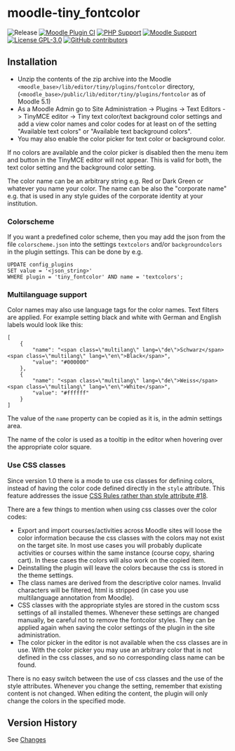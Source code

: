 moodle-tiny_fontcolor
========================

![Release](https://img.shields.io/badge/Release-1.1-blue.svg)
[![Moodle Plugin CI](https://github.com/bfh/moodle-tiny_fontcolor/actions/workflows/moodle-plugin-ci.yml/badge.svg?branch=main)](https://github.com/bfh/moodle-tiny_fontcolor/actions/workflows/moodle-plugin-ci.yml)
[![PHP Support](https://img.shields.io/badge/php-8.1--8.4-blue)](https://github.com/bfh/moodle-tiny_fontcolor/action)
[![Moodle Support](https://img.shields.io/badge/Moodle-4.1--5.1-orange)](https://github.com/bfh/moodle-tiny_fontcolor/actions)
[![License GPL-3.0](https://img.shields.io/github/license/bfh/moodle-tiny_fontcolor?color=lightgrey)](https://github.com/bfh/moodle-tiny_fontcolor/blob/main/LICENSE)
[![GitHub contributors](https://img.shields.io/github/contributors/bfh/moodle-tiny_fontcolor)](https://github.com/bfh/moodle-tiny_fontcolor/graphs/contributors)

## Installation

- Unzip the contents of the zip archive into the Moodle `<moodle_base>/lib/editor/tiny/plugins/fontcolor` directory,
  (`<moodle_base>/public/lib/editor/tiny/plugins/fontcolor` as of Moodle 5.1)
- As a Moodle Admin go to Site Administration -> Plugins -> Text Editors -> TinyMCE editor -> Tiny text color/text background color settings
and add a view color names and color codes for at least on of the setting "Available text colors" or "Available text background colors".
- You may also enable the color picker for text color or background color.
 
If no colors are available and the color picker is disabled then the
menu item and button in the TinyMCE editor will not appear. This is valid for both,
the text color setting and the background color setting.

The color name can be an arbitrary string e.g. Red or Dark Green or whatever you name
your color. The name can be also the "corporate name" e.g. that is used in any style guides
of the corporate identity at your institution.

### Colorscheme

If you want a predefined color scheme, then you may add the json from
the file `colorscheme.json` into the settings `textcolors` and/or `backgroundcolors`
in the plugin settings. This can be done by e.g.

```
UPDATE config_plugins
SET value = '<json_string>'
WHERE plugin = 'tiny_fontcolor' AND name = 'textcolors';
```

### Multilanguage support

Color names may also use language tags for the color names. Text filters
are applied. For example setting black and white with German and English
labels would look like this:

```
[
    {
        "name": "<span class=\"multilang\" lang=\"de\">Schwarz</span><span class=\"multilang\" lang=\"en\">Black</span>",
        "value": "#000000"
    },
    {
        "name": "<span class=\"multilang\" lang=\"de\">Weiss</span><span class=\"multilang\" lang=\"en\">White</span>",
        "value": "#ffffff"
    }
]
```

The value of the `name` property can be copied as it is, in the admin settings area.

The name of the color is used as a tooltip in the editor when hovering
over the appropriate color square.

### Use CSS classes

Since version 1.0 there is a mode to use css classes for defining colors, instead of having
the color code defined directly in the `style` attribute. This feature addresses
the issue [CSS Rules rather than style attribute #18](https://github.com/bfh/moodle-tiny_fontcolor/issues/18).

There are a few things to mention when using css classes over the color codes:

- Export and import courses/activities across Moodle sites will loose the color
  information because the css classes with the colors may not exist on the target
  site. In most use cases you will probably duplicate activities or courses within
  the same instance (course copy, sharing cart). In these cases the colors will also
  work on the copied item.
- Deinstalling the plugin will leave the colors because the css is stored in the
  theme settings.
- The class names are derived from the descriptive color names. Invalid characters
  will be filtered, html is stripped (in case you use multilanguage annotation from
  Moodle).
- CSS classes with the appropriate styles are stored in the custom scss settings
  of all installed themes. Whenever these settings are changed manually, be careful
  not to remove the fontcolor styles. They can be applied again when saving the
  color settings of the plugin in the site administration.
- The color picker in the editor is not available when the css classes are in use.
  With the color picker you may use an arbitrary color that is not defined in the
  css classes, and so no corresponding class name can be found.

There is no easy switch between the use of css classes and the use of the style
attributes. Whenever you change the setting, remember that existing content is
not changed. When editing the content, the plugin will only change the colors in
the specified mode.

## Version History

See [Changes](CHANGES.md)
